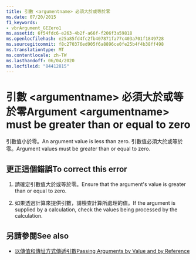 ```yaml
---
title: 引數 <argumentname> 必須大於或等於零
ms.date: 07/20/2015
f1_keywords:
- vbrArgument_GEZero1
ms.assetid: 6f54fdc6-e263-4b2f-a66f-f206f3a59818
ms.openlocfilehash: e25a85fd4fc2fb407871fa77c403a701f1849728
ms.sourcegitcommit: f8c270376ed905f6a8896ce0fe25b4f4b38ff498
ms.translationtype: MT
ms.contentlocale: zh-TW
ms.lasthandoff: 06/04/2020
ms.locfileid: "84412815"
---
```

# <a name="argument-argumentname-must-be-greater-than-or-equal-to-zero"></a><span data-ttu-id="f31f7-102">引數 \<argumentname> 必須大於或等於零</span><span class="sxs-lookup"><span data-stu-id="f31f7-102">Argument \<argumentname> must be greater than or equal to zero</span></span>
<span data-ttu-id="f31f7-103">引數值小於零。</span><span class="sxs-lookup"><span data-stu-id="f31f7-103">An argument value is less than zero.</span></span> <span data-ttu-id="f31f7-104">引數值必須大於或等於零。</span><span class="sxs-lookup"><span data-stu-id="f31f7-104">Argument values must be greater than or equal to zero.</span></span>  
  
## <a name="to-correct-this-error"></a><span data-ttu-id="f31f7-105">更正這個錯誤</span><span class="sxs-lookup"><span data-stu-id="f31f7-105">To correct this error</span></span>  
  
1. <span data-ttu-id="f31f7-106">請確定引數值大於或等於零。</span><span class="sxs-lookup"><span data-stu-id="f31f7-106">Ensure that the argument's value is greater than or equal to zero.</span></span>  
  
2. <span data-ttu-id="f31f7-107">如果透過計算來提供引數，請檢查計算所處理的值。</span><span class="sxs-lookup"><span data-stu-id="f31f7-107">If the argument is supplied by a calculation, check the values being processed by the calculation.</span></span>  
  
## <a name="see-also"></a><span data-ttu-id="f31f7-108">另請參閱</span><span class="sxs-lookup"><span data-stu-id="f31f7-108">See also</span></span>

- [<span data-ttu-id="f31f7-109">以傳值和傳址方式傳遞引數</span><span class="sxs-lookup"><span data-stu-id="f31f7-109">Passing Arguments by Value and by Reference</span></span>](../programming-guide/language-features/procedures/passing-arguments-by-value-and-by-reference.md)
